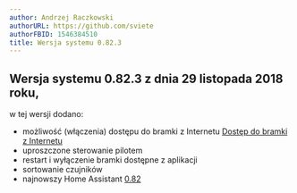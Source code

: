 ```yaml
---
author: Andrzej Raczkowski
authorURL: https://github.com/sviete
authorFBID: 1546384510
title: Wersja systemu 0.82.3  
---
```


## Wersja systemu 0.82.3  z dnia 29 listopada 2018 roku,

w tej wersji dodano:
- możliwość (włączenia) dostępu do bramki z Internetu [Dostęp do bramki z Internetu](/docs/ais_bramka_remote_serveo)
- uproszczone sterowanie pilotem
- restart i wyłączenie bramki dostępne z aplikacji
- sortowanie czujników
- najnowszy Home Assistant <a href="https://www.home-assistant.io/blog/2018/11/09/release-82/" target="_blank">0.82</a>
